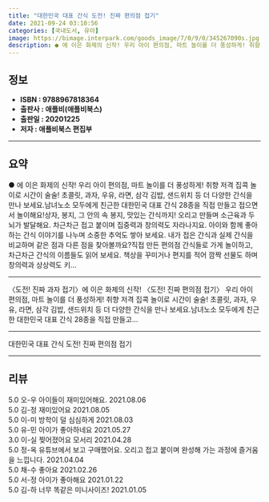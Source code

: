 ```yaml
---
title: "대한민국 대표 간식 도전! 진짜 편의점 접기"
date: 2021-09-24 03:10:56
categories: [국내도서, 유아]
image: https://bimage.interpark.com/goods_image/7/0/9/0/345267090s.jpg
description: ● 에 이은 화제의 신작! 우리 아이 편의점, 마트 놀이를 더 풍성하게! 취향 저격 집콕 놀이로 시간이 술술! 초콜릿, 과자, 우유, 라면, 삼각 김밥, 샌드위치 등 더 다양한 간식을 만나 보세요.남녀노소 모두에게 친근한 대한민국 대표 간식 28종을 직접 만들고 접으면서 놀이해요!상
---
```


## **정보**

- **ISBN : 9788967818364**
- **출판사 : 애플비(애플비북스)**
- **출판일 : 20201225**
- **저자 : 애플비북스 편집부**

------



## **요약**

●  에 이은 화제의 신작!  우리 아이 편의점, 마트 놀이를 더 풍성하게! 취향 저격 집콕 놀이로 시간이 술술! 초콜릿, 과자, 우유, 라면, 삼각 김밥, 샌드위치 등 더 다양한 간식을 만나 보세요.남녀노소 모두에게 친근한 대한민국 대표 간식 28종을 직접 만들고 접으면서 놀이해요!상자, 봉지, 그 안의 속 봉지, 맛있는 간식까지! 오리고 만들며 소근육과 두뇌가 발달해요. 차근차근 접고 붙이며 집중력과 창의력도 자라나지요. 아이와 함께 좋아하는 간식 이야기를 나누며 소중한 추억도 쌓아 보세요. 내가 접은 간식과 실제 간식을 비교하며 같은 점과 다른 점을 찾아볼까요?직접 만든 편의점 간식들로 가게 놀이하고, 차근차근 간식의 이름들도 읽어 보세요. 책상을 꾸미거나 편지를 적어 깜짝 선물도 하며 창의력과 상상력도 키...

------

〈도전! 진짜 과자 접기〉에 이은 화제의 신작! 〈도전! 진짜 편의점 접기〉
우리 아이 편의점, 마트 놀이를 더 풍성하게! 취향 저격 집콕 놀이로 시간이 술술! 
초콜릿, 과자, 우유, 라면, 삼각 김밥, 샌드위치 등 더 다양한 간식을 만나 보세요.남녀노소 모두에게 친근한 대한민국 대표 간식 28종을 직접 만들고... 

------


대한민국 대표 간식 도전! 진짜 편의점 접기 

------


## **리뷰** 

5.0 오-우 아이들이 재미있어해요. 2021.08.06 <br/>5.0 김-정 재미있어요 2021.08.05 <br/>5.0 이-미 방학이 덜 심심하게 2021.08.03 <br/>5.0 유-민 아이가 좋아하네요 2021.05.27 <br/>3.0 이-실 찢어졌어요 모서리 2021.04.28 <br/>5.0 정-옥 유튜브에서 보고 구매했어요. 오리고 접고 붙이며 완성해 가는 과정에 즐거움을 느낍니다. 2021.04.04 <br/>5.0 채-수 좋아요 2021.02.26 <br/>5.0 서-정 아이가 좋아해요
 2021.01.22 <br/>5.0 김-하 너무 똑같은 미니사이즈! 2021.01.05 <br/>